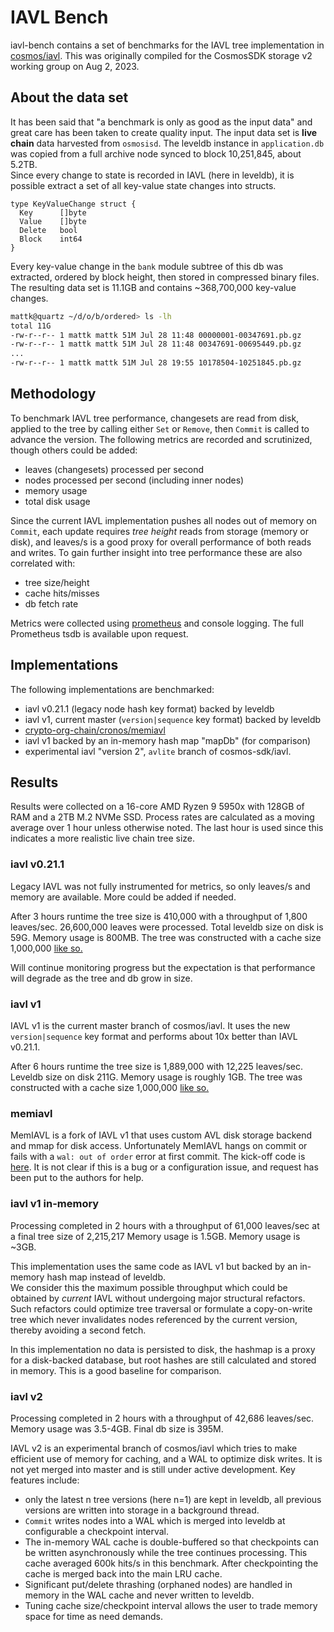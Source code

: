 # IAVL Bench
iavl-bench contains a set of benchmarks for the IAVL tree implementation in [cosmos/iavl](https://github..com/cosmos/iavl).  This was originally compiled for the CosmosSDK storage v2 working group on Aug 2, 2023.

## About the data set
It has been said that "a benchmark is only as good as the input data" and great care has been taken to 
create quality input. The input data set is **live chain** data harvested from `osmosisd`.  The leveldb 
instance in `application.db` was copied from a full archive node synced to block 10,251,845, about 5.2TB.  
Since every change to state is recorded in IAVL (here in leveldb), it is possible extract a set of all 
key-value state changes into structs.
```golang
type KeyValueChange struct {
  Key      []byte
  Value    []byte
  Delete   bool
  Block    int64
}
```
Every key-value change in the `bank` module subtree of this db was extracted, ordered by block height, 
then stored in compressed binary files.  The resulting data set is 11.1GB and contains ~368,700,000 key-value
changes.
```bash
mattk@quartz ~/d/o/b/ordered> ls -lh
total 11G
-rw-r--r-- 1 mattk mattk 51M Jul 28 11:48 00000001-00347691.pb.gz
-rw-r--r-- 1 mattk mattk 51M Jul 28 11:48 00347691-00695449.pb.gz
...
-rw-r--r-- 1 mattk mattk 51M Jul 28 19:55 10178504-10251845.pb.gz
```

## Methodology
To benchmark IAVL tree performance, changesets are read from disk, applied to the tree by calling either 
`Set` or `Remove`, then `Commit` is called to advance the version. The following metrics are recorded and scrutinized, though others could be added:

- leaves (changesets) processed per second
- nodes processed per second (including inner nodes)
- memory usage
- total disk usage

Since the current IAVL implementation pushes all nodes out of memory on `Commit`, each update requires 
*tree height* reads from storage (memory or disk), and leaves/s is a good proxy for overall performance of 
both reads and writes. To gain further insight into tree performance these are also correlated with:

- tree size/height
- cache hits/misses
- db fetch rate

Metrics were collected using [prometheus](https://prometheus.io/) and console logging.  The full Prometheus 
tsdb is available upon request.

## Implementations
The following implementations are benchmarked:
- iavl v0.21.1 (legacy node hash key format) backed by leveldb
- iavl v1, current master (`version|sequence` key format) backed by leveldb
- [crypto-org-chain/cronos/memiavl](https://github.com/crypto-org-chain/cronos/tree/main/memiavl)
- iavl v1 backed by an in-memory hash map "mapDb" (for comparison)
- experimental iavl "version 2", `avlite` branch of cosmos-sdk/iavl.

## Results
Results were collected on a 16-core AMD Ryzen 9 5950x with 128GB of RAM and a 2TB M.2 NVMe SSD.  Process 
rates are calculated as a moving average over 1 hour unless otherwise noted.  The last hour is used since 
this indicates a more realistic live chain tree size.

### iavl v0.21.1
Legacy IAVL was not fully instrumented for metrics, so only leaves/s and memory are available. More could 
be added if needed.

After 3 hours runtime the tree size is 410,000 with a throughput of 1,800 leaves/sec. 26,600,000 leaves 
were processed. Total leveldb size on disk is 59G.  Memory usage is 800MB.  The tree was 
constructed with a cache size 1,000,000 [like so.](https://github.com/kocubinski/iavl-bench/blob/0c657c91796a2c1adfc4ec8882c9bc408aa77d8a/iavl-v0/main.go#L55)

Will continue monitoring progress but the expectation is that performance will degrade as the tree and db 
grow in size.

### iavl v1
IAVL v1 is the current master branch of cosmos/iavl.  It uses the new `version|sequence` key format and 
performs about 10x better than IAVL v0.21.1.  

After 6 hours runtime the tree size is 1,889,000 with 12,225 leaves/sec.  Leveldb size on disk 211G. 
Memory usage is roughly 1GB. The tree was constructed with a cache size 1,000,000 [like so.](https://github.com/kocubinski/iavl-bench/blob/7e02c02d968505b307a8782b3088a72a622a7e8f/iavl-v1/main.go#L57)

### memiavl
MemIAVL is a fork of IAVL v1 that uses custom AVL disk storage backend and mmap for disk access. 
Unfortunately MemIAVL hangs on commit or fails with a `wal: out of order` error at first commit. The 
kick-off code is [here](https://github.com/kocubinski/iavl-bench/blob/a13b4acdfc81ec5cac877a0601571bb0c4fde775/memiavl/memiavl.go#L41).  It is not clear if this is a bug or a configuration issue, and request has been put to the authors for help. 

### iavl v1 in-memory
Processing completed in 2 hours with a throughput of 61,000 leaves/sec at a final tree size of 2,215,217
Memory usage is 1.5GB. Memory usage is ~3GB.

This implementation uses the same code as IAVL v1 but backed by an in-memory hash map instead of leveldb.  
We consider this the maximum possible throughput which could be obtained by *current* IAVL without 
undergoing major structural refactors. Such refactors could optimize tree traversal or formulate a 
copy-on-write tree which never invalidates nodes referenced by the current version, thereby avoiding a 
second fetch.

In this implementation no data is persisted to disk, the hashmap is a proxy for a disk-backed database, 
but root hashes are still calculated and stored in memory.  This is a good baseline for comparison.

### iavl v2
Processing completed in 2 hours with a throughput of 42,686 leaves/sec.  Memory usage was 3.5-4GB. Final 
db size is 395M.

IAVL v2 is an experimental branch of cosmos/iavl which tries to make efficient use of memory for caching, 
and a WAL to optimize disk writes.  It is not yet merged into master and is still under active development.
Key features include:

- only the latest n tree versions (here n=1) are kept in leveldb, all previous versions are written into 
  storage in a background thread.
- `Commit` writes nodes into a WAL which is merged into leveldb at configurable a checkpoint interval. 
- The in-memory WAL cache is double-buffered so that checkpoints can be written asynchronously while the tree 
  continues processing.  This cache averaged 600k hits/s in this benchmark.  After checkpointing the cache is
  merged back into the main LRU cache.
- Significant put/delete thrashing (orphaned nodes) are handled in memory in the WAL cache and never 
  written to leveldb. 
- Tuning cache size/checkpoint interval allows the user to trade memory space for time as need demands.